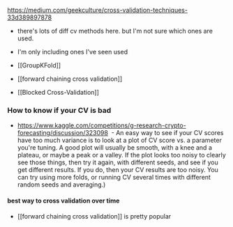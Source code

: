https://medium.com/geekculture/cross-validation-techniques-33d389897878
- there's lots of diff cv methods here. but I'm not sure which ones are used.
- I'm only including ones I've seen used

- [[GroupKFold]]
- [[forward chaining cross validation]]
- [[Blocked Cross-Validation]]

### How to know if your CV is bad

- https://www.kaggle.com/competitions/g-research-crypto-forecasting/discussion/323098
	 - An easy way to see if your CV scores have too much variance is to look at a plot of CV score vs. a parameter you're tuning. A good plot will usually be smooth, with a knee and a plateau, or maybe a peak or a valley. If the plot looks too noisy to clearly see those things, then try it again, with different seeds, and see if you get different results. If you do, then your CV results are too noisy. You can try using more folds, or running CV several times with different random seeds and averaging.)


#### best way to cross validation over time
- [[forward chaining cross validation]] is pretty popular

